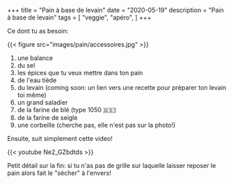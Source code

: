 +++
title = "Pain à base de levain"
date = "2020-05-19"
description = "Pain à base de levain"
tags = [
    "veggie",
    "apéro",
]
+++

Ce dont tu as besoin:

{{< figure src="images/pain/accessoires.jpg" >}}  

1) une balance
2) du sel
3) les épices que tu veux mettre dans ton pain
4) de l'eau tiède
5) du levain (coming soon: un lien vers une recette pour préparer ton levain toi même)
6) un grand saladier
7) de la farine de blé (type 1050 🇩🇪)
8) de la farine de seigle
9) une corbeille (cherche pas, elle n'est pas sur la photo!)

Ensuite, suit simplement cette video!

{{< youtube Ne2_GZbdtds >}}

Petit détail sur la fin: si tu n'as pas de grille sur laquelle laisser reposer le pain alors fait le "sécher" à l'envers!

